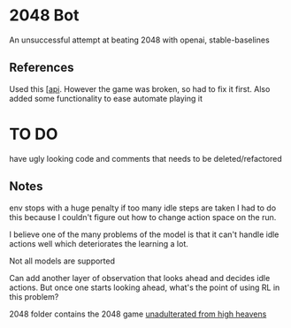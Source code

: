 # 2048 Bot

An unsuccessful attempt at beating 2048 with openai, stable-baselines

## References

Used this [[api](https://github.com/bfontaine/term2048.git). However the game was broken, so had to fix it first. Also added some functionality to ease automate playing it



# TO DO

have ugly looking code and comments that needs to be deleted/refactored

## Notes
env stops with a huge penalty if too many idle steps are taken
I had to do this because I couldn't figure out how to change action space on the run.

I believe one of the many problems of the model is that it can't handle idle actions well which deteriorates the learning a lot.

Not all models are supported


Can add another layer of observation that looks ahead and decides idle actions. But once one starts looking ahead, what's the point of using RL in this problem? 

2048 folder contains the 2048 game [unadulterated from high heavens](https://github.com/gabrielecirulli/2048)